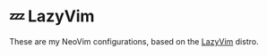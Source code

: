 # 💤 LazyVim

These are my NeoVim configurations, based on the [LazyVim](https://www.lazyvim.org/) distro.
